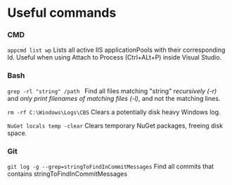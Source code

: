 # Useful commands

### CMD
``` appcmd list wp ```
Lists all active IIS applicationPools with their corresponding Id. Useful when using Attach to Process (Ctrl+ALt+P) inside Visual Studio.

### Bash
```grep -rl "string" /path ```
Find all files matching "string" *recursively (-r)* and *only print filenames of matching files (-l)*, and not the matching lines.

``` rm -rf C:\Windows\Logs\CBS ```
Clears a potentially disk heavy Windows log.

``` NuGet locals temp -clear ```
Clears temporary NuGet packages, freeing disk space.

### Git
``` git log -g --grep=stringToFindInCommitMessages ```
Find all commits that contains stringToFindInCommitMessages
